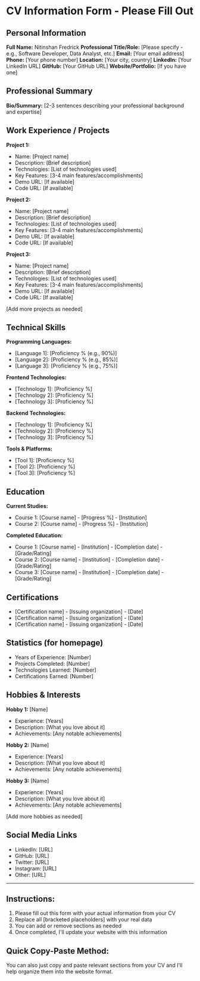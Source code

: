 # CV Information Form - Please Fill Out

## Personal Information
**Full Name:** Nitinshan Fredrick
**Professional Title/Role:** [Please specify - e.g., Software Developer, Data Analyst, etc.]
**Email:** [Your email address]
**Phone:** [Your phone number]
**Location:** [Your city, country]
**LinkedIn:** [Your LinkedIn URL]
**GitHub:** [Your GitHub URL]
**Website/Portfolio:** [If you have one]

## Professional Summary
**Bio/Summary:** [2-3 sentences describing your professional background and expertise]

## Work Experience / Projects
**Project 1:**
- Name: [Project name]
- Description: [Brief description]
- Technologies: [List of technologies used]
- Key Features: [3-4 main features/accomplishments]
- Demo URL: [If available]
- Code URL: [If available]

**Project 2:**
- Name: [Project name]
- Description: [Brief description]
- Technologies: [List of technologies used]
- Key Features: [3-4 main features/accomplishments]
- Demo URL: [If available]
- Code URL: [If available]

**Project 3:**
- Name: [Project name]
- Description: [Brief description]
- Technologies: [List of technologies used]
- Key Features: [3-4 main features/accomplishments]
- Demo URL: [If available]
- Code URL: [If available]

[Add more projects as needed]

## Technical Skills
**Programming Languages:**
- [Language 1]: [Proficiency % (e.g., 90%)]
- [Language 2]: [Proficiency % (e.g., 85%)]
- [Language 3]: [Proficiency % (e.g., 75%)]

**Frontend Technologies:**
- [Technology 1]: [Proficiency %]
- [Technology 2]: [Proficiency %]
- [Technology 3]: [Proficiency %]

**Backend Technologies:**
- [Technology 1]: [Proficiency %]
- [Technology 2]: [Proficiency %]
- [Technology 3]: [Proficiency %]

**Tools & Platforms:**
- [Tool 1]: [Proficiency %]
- [Tool 2]: [Proficiency %]
- [Tool 3]: [Proficiency %]

## Education
**Current Studies:**
- Course 1: [Course name] - [Progress %] - [Institution]
- Course 2: [Course name] - [Progress %] - [Institution]

**Completed Education:**
- Course 1: [Course name] - [Institution] - [Completion date] - [Grade/Rating]
- Course 2: [Course name] - [Institution] - [Completion date] - [Grade/Rating]
- Course 3: [Course name] - [Institution] - [Completion date] - [Grade/Rating]

## Certifications
- [Certification name] - [Issuing organization] - [Date]
- [Certification name] - [Issuing organization] - [Date]
- [Certification name] - [Issuing organization] - [Date]

## Statistics (for homepage)
- Years of Experience: [Number]
- Projects Completed: [Number]
- Technologies Learned: [Number]
- Certifications Earned: [Number]

## Hobbies & Interests
**Hobby 1:** [Name]
- Experience: [Years]
- Description: [What you love about it]
- Achievements: [Any notable achievements]

**Hobby 2:** [Name]
- Experience: [Years]
- Description: [What you love about it]
- Achievements: [Any notable achievements]

**Hobby 3:** [Name]
- Experience: [Years]
- Description: [What you love about it]
- Achievements: [Any notable achievements]

[Add more hobbies as needed]

## Social Media Links
- LinkedIn: [URL]
- GitHub: [URL]
- Twitter: [URL]
- Instagram: [URL]
- Other: [URL]

---

## Instructions:
1. Please fill out this form with your actual information from your CV
2. Replace all [bracketed placeholders] with your real data
3. You can add or remove sections as needed
4. Once completed, I'll update your website with this information

## Quick Copy-Paste Method:
You can also just copy and paste relevant sections from your CV and I'll help organize them into the website format.